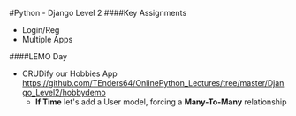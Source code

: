 #Python - Django Level 2
####Key Assignments
- Login/Reg
- Multiple Apps

####LEMO Day
- CRUDify our Hobbies App https://github.com/TEnders64/OnlinePython_Lectures/tree/master/Django_Level2/hobbydemo
  - <b>If Time</b> let's add a User model, forcing a <b>Many-To-Many</b> relationship
